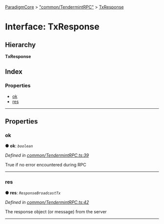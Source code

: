 [ParadigmCore](../README.md) > ["common/TendermintRPC"](../modules/_common_tendermintrpc_.md) > [TxResponse](../interfaces/_common_tendermintrpc_.txresponse.md)

# Interface: TxResponse

## Hierarchy

**TxResponse**

## Index

### Properties

* [ok](_common_tendermintrpc_.txresponse.md#ok)
* [res](_common_tendermintrpc_.txresponse.md#res)

---

## Properties

<a id="ok"></a>

###  ok

**● ok**: *`boolean`*

*Defined in [common/TendermintRPC.ts:39](https://github.com/paradigmfoundation/paradigmcore/blob/80c3bb7/src/common/TendermintRPC.ts#L39)*

True if no error encountered during RPC

___
<a id="res"></a>

###  res

**● res**: *`ResponseBroadcastTx`*

*Defined in [common/TendermintRPC.ts:42](https://github.com/paradigmfoundation/paradigmcore/blob/80c3bb7/src/common/TendermintRPC.ts#L42)*

The response object (or message) from the server

___

